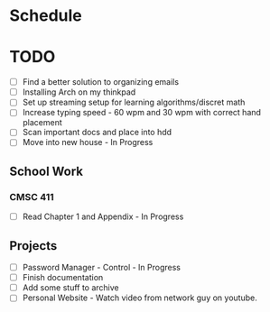 # Schedule
# TODO
- [ ] Find a better solution to organizing emails
- [ ] Installing Arch on my thinkpad
- [ ] Set up streaming setup for learning algorithms/discret math
- [ ] Increase typing speed - 60 wpm and 30 wpm with correct hand placement
- [ ] Scan important docs and place into hdd
- [ ] Move into new house - In Progress

## School Work
### CMSC 411
- [ ] Read Chapter 1 and Appendix - In Progress

## Projects
- [ ] Password Manager - Control - In Progress
- [ ] Finish documentation 
- [ ] Add some stuff to archive
- [ ] Personal Website - Watch video from network guy on youtube. 
